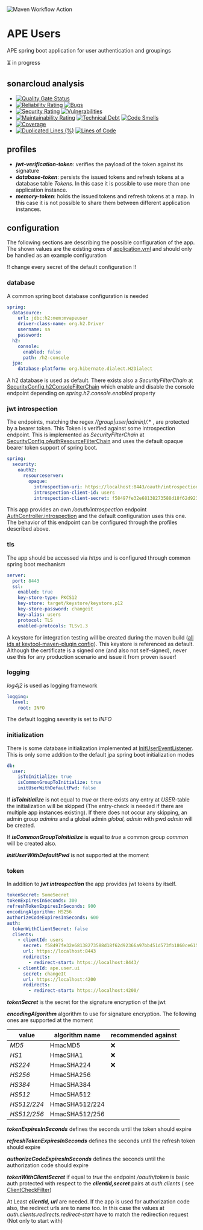 ![Maven Workflow Action](https://github.com/Ma-Vin/de.ma_vin.ape.users/actions/workflows/maven.yml/badge.svg)

# APE Users

APE spring boot application for user authentication and groupings

:hourglass_flowing_sand: in progress

## sonarcloud analysis

* [![Quality Gate Status](https://sonarcloud.io/api/project_badges/measure?project=Ma-Vin_de.ma_vin.ape.users&metric=alert_status)](https://sonarcloud.io/dashboard?id=Ma-Vin_de.ma_vin.ape.users)
* [![Reliability Rating](https://sonarcloud.io/api/project_badges/measure?project=Ma-Vin_de.ma_vin.ape.users&metric=reliability_rating)](https://sonarcloud.io/dashboard?id=Ma-Vin_de.ma_vin.ape.users)  [![Bugs](https://sonarcloud.io/api/project_badges/measure?project=Ma-Vin_de.ma_vin.ape.users&metric=bugs)](https://sonarcloud.io/dashboard?id=Ma-Vin_de.ma_vin.ape.users)
* [![Security Rating](https://sonarcloud.io/api/project_badges/measure?project=Ma-Vin_de.ma_vin.ape.users&metric=security_rating)](https://sonarcloud.io/dashboard?id=Ma-Vin_de.ma_vin.ape.users)  [![Vulnerabilities](https://sonarcloud.io/api/project_badges/measure?project=Ma-Vin_de.ma_vin.ape.users&metric=vulnerabilities)](https://sonarcloud.io/dashboard?id=Ma-Vin_de.ma_vin.ape.users)
* [![Maintainability Rating](https://sonarcloud.io/api/project_badges/measure?project=Ma-Vin_de.ma_vin.ape.users&metric=sqale_rating)](https://sonarcloud.io/dashboard?id=Ma-Vin_de.ma_vin.ape.users)  [![Technical Debt](https://sonarcloud.io/api/project_badges/measure?project=Ma-Vin_de.ma_vin.ape.users&metric=sqale_index)](https://sonarcloud.io/dashboard?id=Ma-Vin_de.ma_vin.ape.users)  [![Code Smells](https://sonarcloud.io/api/project_badges/measure?project=Ma-Vin_de.ma_vin.ape.users&metric=code_smells)](https://sonarcloud.io/dashboard?id=Ma-Vin_de.ma_vin.ape.users)
* [![Coverage](https://sonarcloud.io/api/project_badges/measure?project=Ma-Vin_de.ma_vin.ape.users&metric=coverage)](https://sonarcloud.io/dashboard?id=Ma-Vin_de.ma_vin.ape.users)
* [![Duplicated Lines (%)](https://sonarcloud.io/api/project_badges/measure?project=Ma-Vin_de.ma_vin.ape.users&metric=duplicated_lines_density)](https://sonarcloud.io/dashboard?id=Ma-Vin_de.ma_vin.ape.users)  [![Lines of Code](https://sonarcloud.io/api/project_badges/measure?project=Ma-Vin_de.ma_vin.ape.users&metric=ncloc)](https://sonarcloud.io/dashboard?id=Ma-Vin_de.ma_vin.ape.users)

## profiles

* ***jwt-verification-token***: verifies the payload of the token against its signature
* ***database-token***: persists the issued tokens and refresh tokens at a database table *Tokens*.
  In this case it is possible to use more than one application instance.
* ***memory-token***: holds the issued tokens and refresh tokens at a map.
  In this case it is not possible to share them between different application instances.

## configuration

The following sections are describing the possible configuration of the app. The shown values are the existing ones
of [application.yml](src/main/resources/application.yml) and should only be handled as an example configuration

:bangbang: change every secret of the default configuration :bangbang:

### database

A common spring boot database configuration is needed

```yaml
spring:
  datasource:
    url: jdbc:h2:mem:mvapeuser
    driver-class-name: org.h2.Driver
    username: sa
    password:
  h2:
    console:
      enabled: false
      path: /h2-console
  jpa:
    database-platform: org.hibernate.dialect.H2Dialect
```

A h2 database is used as default. There exists also a *SecurityFilterChain*
at [SecurityConfig.h2ConsoleFilterChain](src/main/java/de/ma_vin/ape/users/security/SecurityConfig.java) which enable
and disable the console endpoint depending on *spring.h2.console.enabled* property

### jwt introspection

The endpoints, matching the regex *\/(group|user|admin)\/.** , are protected by a bearer token. This Token is verified
against some introspection endpoint.
This is implemented as *SecurityFilterChain*
at [SecurityConfig.oAuthResourceFilterChain](src/main/java/de/ma_vin/ape/users/security/SecurityConfig.java) and uses
the default opaque bearer token support of spring boot.

```yaml
spring:
  security:
    oauth2:
      resourceserver:
        opaque:
          introspection-uri: https://localhost:8443/oauth/introspection
          introspection-client-id: users
          introspection-client-secret: f58497fe32e68138273588d18f62d92366a97bb451d573fb1860ce615e540e15
```

This app provides an own */oauth/introspection*
endpoint [AuthController.introspection](src/main/java/de/ma_vin/ape/users/controller/auth/AuthController.java) and the
default configuration uses this one. The
behavior of this endpoint can be configured through the profiles described above.

### tls

The app should be accessed via *https* and is configured through common spring boot mechanism

```yaml
server:
  port: 8443
  ssl:
    enabled: true
    key-store-type: PKCS12
    key-store: target/keystore/keystore.p12
    key-store-password: changeit
    key-alias: users
    protocol: TLS
    enabled-protocols: TLSv1.3
```

A keystore for integration testing will be created during the maven
build ([all ids at keytool-maven-plugin config](pom.xml])). This keystore is referenced as default. Although the
certificate is a signed one (and also not self-signed), never use this for any production scenario and issue it from
proven issuer!

### logging

*log4j2* is used as logging framework

```yaml
logging:
  level:
    root: INFO
```

The default logging severity is set to *INFO*

### initialization

There is some database initialization implemented
at [InitUserEventListener](src/main/java/de/ma_vin/ape/users/listener/InitUserEventListener.java). This is only some
addition to the default jpa spring boot initialization modes

```yaml
db:
  user:
    isToInitialize: true
    isCommonGroupToInitialize: true
    initUserWithDefaultPwd: false
```

If ***isToInitialize*** is not equal to *true* or there exists any entry at *USER*-table the initialization will be
skipped (The entry-check is needed if there are multiple app instances existing).
If there does not occur any skipping, an admin group *admins* and a global admin *global, admin* with pwd *admin* will
be created.

If ***isCommonGroupToInitialize*** is equal to *true* a common group *common* will be created also.

***initUserWithDefaultPwd*** is not supported at the moment

### token

In addition to ***jwt introspection*** the app provides jwt tokens by itself.

```yaml
tokenSecret: SomeSecret
tokenExpiresInSeconds: 300
refreshTokenExpiresInSeconds: 900
encodingAlgorithm: HS256
authorizeCodeExpiresInSeconds: 600
auth:
  tokenWithClientSecret: false
  clients:
    - clientId: users
      secret: f58497fe32e68138273588d18f62d92366a97bb451d573fb1860ce615e540e15
      url: https://localhost:8443
      redirects:
        - redirect-start: https://localhost:8443/
    - clientId: ape.user.ui
      secret: changeIt
      url: https://localhost:4200
      redirects:
        - redirect-start: https://localhost:4200/
```

***tokenSecret*** is the secret for the signature encryption of the jwt

***encodingAlgorithm*** algorithm to use for signature encryption. The following ones are supported at the moment

| value       | algorithm name | recommended against |
|-------------|----------------|---------------------|
| *MD5*       | HmacMD5        | :x:                 |
| *HS1*       | HmacSHA1       | :x:                 |
| *HS224*     | HmacSHA224     | :x:                 |
| *HS256*     | HmacSHA256     |                     |
| *HS384*     | HmacSHA384     |                     |
| *HS512*     | HmacSHA512     |                     |
| *HS512/224* | HmacSHA512/224 |                     |
| *HS512/256* | HmacSHA512/256 |                     |

***tokenExpiresInSeconds*** defines the seconds until the token should expire

***refreshTokenExpiresInSeconds*** defines the seconds until the refresh token should expire

***authorizeCodeExpiresInSeconds*** defines the seconds until the authorization code should expire

***tokenWithClientSecret*** if equal to *true* the endpoint */oauth/token* is basic auth protected with respect to
the ***clientId,secret*** pairs at *auth.clients* (
see [ClientCheckFilter](src/main/java/de/ma_vin/ape/users/security/filter/ClientCheckFilter.java))

At Least ***clientId, url*** are needed. If the app is used for authorization code also, the redirect urls are to name
too. In this case the values at *auth.clients.redirects.redirect-start* have to match the redirection request (Not only
to start with)